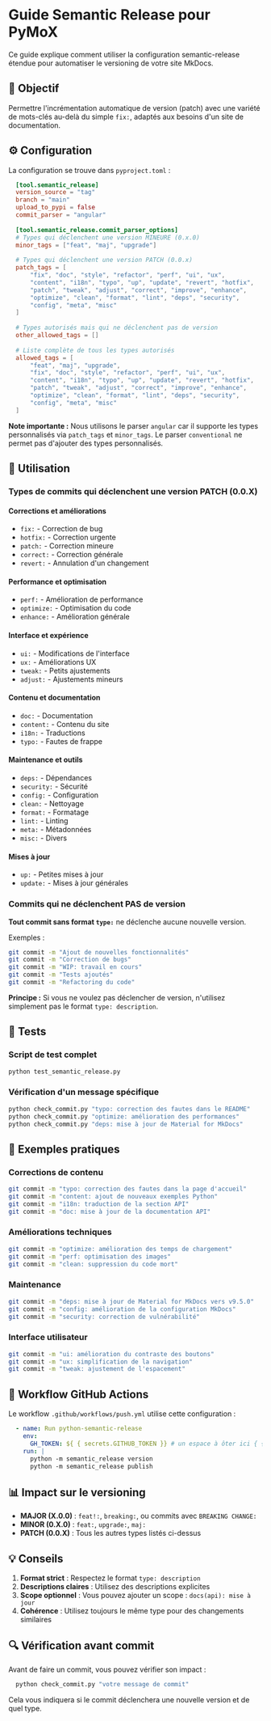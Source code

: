 # Guide Semantic Release pour PyMoX

Ce guide explique comment utiliser la configuration semantic-release étendue pour automatiser le versioning de votre site MkDocs.

## 🎯 Objectif

Permettre l'incrémentation automatique de version (patch) avec une variété de mots-clés au-delà du simple `fix:`, adaptés aux besoins d'un site de documentation.

## ⚙️ Configuration

La configuration se trouve dans `pyproject.toml` :

```toml
  [tool.semantic_release]
  version_source = "tag"
  branch = "main"
  upload_to_pypi = false
  commit_parser = "angular"
  
  [tool.semantic_release.commit_parser_options]
  # Types qui déclenchent une version MINEURE (0.x.0)
  minor_tags = ["feat", "maj", "upgrade"]
  
  # Types qui déclenchent une version PATCH (0.0.x)
  patch_tags = [
      "fix", "doc", "style", "refactor", "perf", "ui", "ux",
      "content", "i18n", "typo", "up", "update", "revert", "hotfix",
      "patch", "tweak", "adjust", "correct", "improve", "enhance",
      "optimize", "clean", "format", "lint", "deps", "security",
      "config", "meta", "misc"
  ]
  
  # Types autorisés mais qui ne déclenchent pas de version
  other_allowed_tags = []
  
  # Liste complète de tous les types autorisés
  allowed_tags = [
      "feat", "maj", "upgrade",
      "fix", "doc", "style", "refactor", "perf", "ui", "ux",
      "content", "i18n", "typo", "up", "update", "revert", "hotfix",
      "patch", "tweak", "adjust", "correct", "improve", "enhance",
      "optimize", "clean", "format", "lint", "deps", "security",
      "config", "meta", "misc"
  ]
```

**Note importante :** Nous utilisons le parser `angular` car il supporte les types personnalisés via `patch_tags` et `minor_tags`. Le parser `conventional` ne permet pas d'ajouter des types personnalisés.

## 🚀 Utilisation

### Types de commits qui déclenchent une version PATCH (0.0.X)

#### Corrections et améliorations
- `fix:` - Correction de bug
- `hotfix:` - Correction urgente
- `patch:` - Correction mineure
- `correct:` - Correction générale
- `revert:` - Annulation d'un changement

#### Performance et optimisation
- `perf:` - Amélioration de performance
- `optimize:` - Optimisation du code
- `enhance:` - Amélioration générale

#### Interface et expérience
- `ui:` - Modifications de l'interface
- `ux:` - Améliorations UX
- `tweak:` - Petits ajustements
- `adjust:` - Ajustements mineurs

#### Contenu et documentation
- `doc:` - Documentation
- `content:` - Contenu du site
- `i18n:` - Traductions
- `typo:` - Fautes de frappe

#### Maintenance et outils
- `deps:` - Dépendances
- `security:` - Sécurité
- `config:` - Configuration
- `clean:` - Nettoyage
- `format:` - Formatage
- `lint:` - Linting
- `meta:` - Métadonnées
- `misc:` - Divers

#### Mises à jour
- `up:` - Petites mises à jour
- `update:` - Mises à jour générales

### Commits qui ne déclenchent PAS de version

**Tout commit sans format `type:`** ne déclenche aucune nouvelle version.

Exemples :
```bash
git commit -m "Ajout de nouvelles fonctionnalités"
git commit -m "Correction de bugs"
git commit -m "WIP: travail en cours"
git commit -m "Tests ajoutés"
git commit -m "Refactoring du code"
```

**Principe :** Si vous ne voulez pas déclencher de version, n'utilisez simplement pas le format `type: description`.

## 🧪 Tests

### Script de test complet
```bash
python test_semantic_release.py
```

### Vérification d'un message spécifique
```bash
python check_commit.py "typo: correction des fautes dans le README"
python check_commit.py "optimize: amélioration des performances"
python check_commit.py "deps: mise à jour de Material for MkDocs"
```

## 📝 Exemples pratiques

### Corrections de contenu
```bash
git commit -m "typo: correction des fautes dans la page d'accueil"
git commit -m "content: ajout de nouveaux exemples Python"
git commit -m "i18n: traduction de la section API"
git commit -m "doc: mise à jour de la documentation API"
```

### Améliorations techniques
```bash
git commit -m "optimize: amélioration des temps de chargement"
git commit -m "perf: optimisation des images"
git commit -m "clean: suppression du code mort"
```

### Maintenance
```bash
git commit -m "deps: mise à jour de Material for MkDocs vers v9.5.0"
git commit -m "config: amélioration de la configuration MkDocs"
git commit -m "security: correction de vulnérabilité"
```

### Interface utilisateur
```bash
git commit -m "ui: amélioration du contraste des boutons"
git commit -m "ux: simplification de la navigation"
git commit -m "tweak: ajustement de l'espacement"
```

## 🔄 Workflow GitHub Actions

Le workflow `.github/workflows/push.yml` utilise cette configuration :

```yaml
  - name: Run python-semantic-release
    env:
      GH_TOKEN: ${ { secrets.GITHUB_TOKEN }} # un espace à ôter ici { {
    run: |
      python -m semantic_release version
      python -m semantic_release publish
```

## 📊 Impact sur le versioning

- **MAJOR (X.0.0)** : `feat!:`, `breaking:`, ou commits avec `BREAKING CHANGE:`
- **MINOR (0.X.0)** : `feat:`, `upgrade:`, `maj:`
- **PATCH (0.0.X)** : Tous les autres types listés ci-dessus

## 💡 Conseils

1. **Format strict** : Respectez le format `type: description`
2. **Descriptions claires** : Utilisez des descriptions explicites
3. **Scope optionnel** : Vous pouvez ajouter un scope : `docs(api): mise à jour`
4. **Cohérence** : Utilisez toujours le même type pour des changements similaires

## 🔍 Vérification avant commit

Avant de faire un commit, vous pouvez vérifier son impact :

```bash
  python check_commit.py "votre message de commit"
```

Cela vous indiquera si le commit déclenchera une nouvelle version et de quel type.
